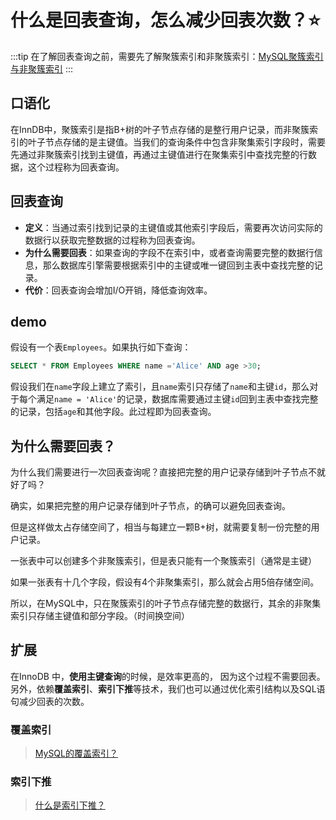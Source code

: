 # 什么是回表查询，怎么减少回表次数？:star:

:::tip
在了解回表查询之前，需要先了解聚簇索引和非聚簇索引：[MySQL聚簇索引与非聚簇索引](./MySQL聚簇索引与非聚簇索引.md)
:::

## 口语化

在InnDB中，聚簇索引是指B+树的叶子节点存储的是整行用户记录，而非聚簇索引的叶子节点存储的是主键值。当我们的查询条件中包含非聚集索引字段时，需要先通过非聚簇索引找到主键值，再通过主键值进行在聚集索引中查找完整的行数据，这个过程称为回表查询。

## 回表查询

- **定义**：当通过索引找到记录的主键值或其他索引字段后，需要再次访问实际的数据行以获取完整数据的过程称为回表查询。
- **为什么需要回表**：如果查询的字段不在索引中，或者查询需要完整的数据行信息，那么数据库引擎需要根据索引中的主键或唯一键回到主表中查找完整的记录。
- **代价**：回表查询会增加I/O开销，降低查询效率。

## demo

假设有一个表`Employees`。如果执行如下查询：

```sql
SELECT * FROM Employees WHERE name ='Alice' AND age >30;
```

假设我们在`name`字段上建立了索引，且`name`索引只存储了`name`和主键`id`，那么对于每个满足`name = 'Alice'`的记录，数据库需要通过主键`id`回到主表中查找完整的记录，包括`age`和其他字段。此过程即为回表查询。

## 为什么需要回表？

为什么我们需要进行一次回表查询呢？直接把完整的用户记录存储到叶子节点不就好了吗？

确实，如果把完整的用户记录存储到叶子节点，的确可以避免回表查询。

但是这样做太占存储空间了，相当与每建立一颗B+树，就需要复制一份完整的用户记录。

一张表中可以创建多个非聚簇索引，但是表只能有一个聚簇索引（通常是主键）

如果一张表有十几个字段，假设有4个非聚集索引，那么就会占用5倍存储空间。

所以，在MySQL中，只在聚簇索引的叶子节点存储完整的数据行，其余的非聚集索引只存储主键值和部分字段。（时间换空间）


## 扩展

在InnoDB 中，**使用主键查询**的时候，是效率更高的， 因为这个过程不需要回表。另外，依赖**覆盖索引**、**索引下推**等技术，我们也可以通过优化索引结构以及SQL语句减少回表的次数。

### 覆盖索引

> [MySQL的覆盖索引？](./MySQL的覆盖索引？.md)

### 索引下推

> [什么是索引下推？](./什么是索引下推？.md)